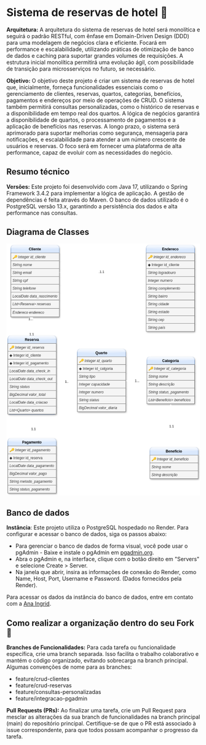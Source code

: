 # Sistema de reservas de hotel 🏨

**Arquitetura:** A arquitetura do sistema de reservas de hotel será monolítica e seguirá o padrão RESTful, com ênfase em
Domain-Driven Design (DDD) para uma modelagem de negócios clara e eficiente. Focará em performance e escalabilidade, 
utilizando práticas de otimização de banco de dados e caching para suportar grandes volumes de requisições. 
A estrutura inicial monolítica permitirá uma evolução ágil, com possibilidade de transição para microsserviços no futuro, se necessário.

**Objetivo:** O objetivo deste projeto é criar um sistema de reservas de hotel que, inicialmente, forneça funcionalidades
essenciais como o gerenciamento de clientes, reservas, quartos, categorias, benefícios, pagamentos e endereços por meio de
operações de CRUD. O sistema também permitirá consultas personalizadas, como o histórico de reservas e a disponibilidade 
em tempo real dos quartos. A lógica de negócios garantirá a disponibilidade de quartos, o processamento de pagamentos e 
a aplicação de benefícios nas reservas. A longo prazo, o sistema será aprimorado para suportar melhorias como segurança,
mensageria para notificações, e escalabilidade para atender a um número crescente de usuários e reservas. O foco será em
fornecer uma plataforma de alta performance, capaz de evoluir com as necessidades do negócio.

## Resumo técnico

   **Versões:** Este projeto foi desenvolvido com Java 17, utilizando o Spring Framework 3.4.2 para implementar a lógica
   de aplicação. A gestão de dependências é feita através do Maven. O banco de dados utilizado é o PostgreSQL versão 13.x,
   garantindo a persistência dos dados e alta performance nas consultas.


## Diagrama de Classes

  ![Diagrama de classes](diagramaDeClasses.png)

## Banco de dados

**Instância**: Este projeto utiliza o PostgreSQL hospedado no Render. Para configurar e acessar o banco de dados, siga os passos abaixo:

- Para gerenciar o banco de dados de forma visual, você pode usar o pgAdmin - Baixe e instale o pgAdmin em [pgadmin.org](pgadmin.org).
- Abra o pgAdmin e, na interface, clique com o botão direito em "Servers" e selecione Create > Server.
- Na janela que abrir, insira as informações de conexão do Render, como Name, Host, Port, Username e Password. (Dados fornecidos pela Render).

Para acessar os dados da instância do banco de dados, entre em contato com a [Ana Ingrid](https://github.com/ana-ingrid).


## Como realizar a organização dentro do seu Fork 📂

**Branches de Funcionalidades:** Para cada tarefa ou funcionalidade específica, crie uma branch separada. Isso facilita o trabalho
colaborativo e mantém o código organizado, evitando sobrecarga na branch principal. Algumas convenções de nome para as branches:

- feature/crud-clientes
- feature/crud-reservas
- feature/consultas-personalizadas
- feature/integracao-pgadmin

**Pull Requests (PRs):** Ao finalizar uma tarefa, crie um Pull Request para mesclar as alterações da sua branch de funcionalidades
na branch principal (main) do repositório principal. Certifique-se de que o PR está associado à issue correspondente, para que todos possam acompanhar o progresso da tarefa.